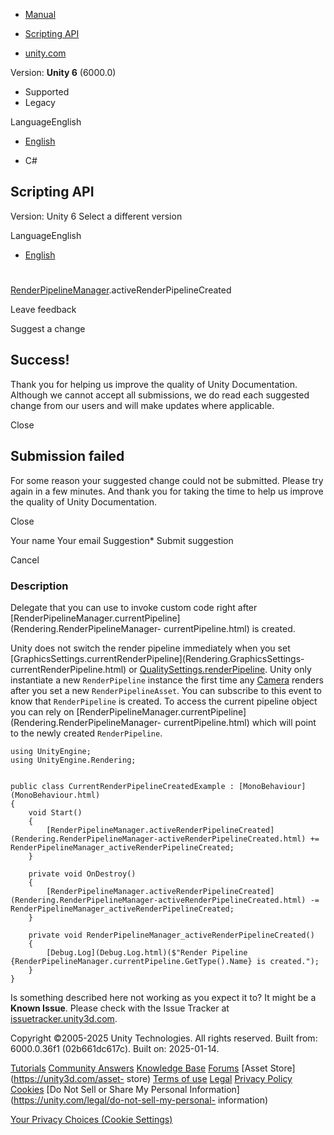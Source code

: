 [ ]()

  * [Manual](../Manual/index.html)
  * [Scripting API](../ScriptReference/index.html)

  * [unity.com](https://unity.com/)

Version: **Unity 6** (6000.0)

  * Supported
  * Legacy

LanguageEnglish

  * [English]()

  * C#

[ ](https://docs.unity3d.com)

## Scripting API

Version: Unity 6 Select a different version

LanguageEnglish

  * [English]()

#
[RenderPipelineManager](Rendering.RenderPipelineManager.html).activeRenderPipelineCreated

Leave feedback

Suggest a change

## Success!

Thank you for helping us improve the quality of Unity Documentation. Although
we cannot accept all submissions, we do read each suggested change from our
users and will make updates where applicable.

Close

## Submission failed

For some reason your suggested change could not be submitted. Please <a>try
again</a> in a few minutes. And thank you for taking the time to help us
improve the quality of Unity Documentation.

Close

Your name Your email Suggestion* Submit suggestion

Cancel

[ ]()

### Description

Delegate that you can use to invoke custom code right after
[RenderPipelineManager.currentPipeline](Rendering.RenderPipelineManager-
currentPipeline.html) is created.

Unity does not switch the render pipeline immediately when you set
[GraphicsSettings.currentRenderPipeline](Rendering.GraphicsSettings-
currentRenderPipeline.html) or
[QualitySettings.renderPipeline](QualitySettings-renderPipeline.html). Unity
only instantiate a new `RenderPipeline` instance the first time any
[Camera](Camera.html) renders after you set a new `RenderPipelineAsset`. You
can subscribe to this event to know that `RenderPipeline` is created. To
access the current pipeline object you can rely on
[RenderPipelineManager.currentPipeline](Rendering.RenderPipelineManager-
currentPipeline.html) which will point to the newly created `RenderPipeline`.

    
    
    using UnityEngine;
    using UnityEngine.Rendering;  
      
    
    public class CurrentRenderPipelineCreatedExample : [MonoBehaviour](MonoBehaviour.html)
    {
        void Start()
        {
            [RenderPipelineManager.activeRenderPipelineCreated](Rendering.RenderPipelineManager-activeRenderPipelineCreated.html) += RenderPipelineManager_activeRenderPipelineCreated;
        }  
      
        private void OnDestroy()
        {
            [RenderPipelineManager.activeRenderPipelineCreated](Rendering.RenderPipelineManager-activeRenderPipelineCreated.html) -= RenderPipelineManager_activeRenderPipelineCreated;
        }  
      
        private void RenderPipelineManager_activeRenderPipelineCreated()
        {
            [Debug.Log](Debug.Log.html)($"Render Pipeline {RenderPipelineManager.currentPipeline.GetType().Name} is created.");
        }
    }
    

Is something described here not working as you expect it to? It might be a
**Known Issue**. Please check with the Issue Tracker at
[issuetracker.unity3d.com](https://issuetracker.unity3d.com).

Copyright ©2005-2025 Unity Technologies. All rights reserved. Built from:
6000.0.36f1 (02b661dc617c). Built on: 2025-01-14.

[Tutorials](https://unity3d.com/learn) [Community
Answers](https://answers.unity3d.com) [Knowledge
Base](https://support.unity3d.com/hc/en-us)
[Forums](https://forum.unity3d.com) [Asset Store](https://unity3d.com/asset-
store) [Terms of use](https://docs.unity3d.com/Manual/TermsOfUse.html)
[Legal](https://unity.com/legal) [Privacy
Policy](https://unity.com/legal/privacy-policy)
[Cookies](https://unity.com/legal/cookie-policy) [Do Not Sell or Share My
Personal Information](https://unity.com/legal/do-not-sell-my-personal-
information)

[Your Privacy Choices (Cookie Settings)](javascript:void\(0\);)

